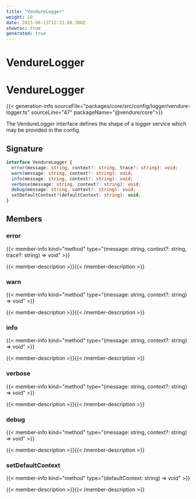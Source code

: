 ```yaml
---
title: "VendureLogger"
weight: 10
date: 2023-06-13T12:31:08.380Z
showtoc: true
generated: true
---
```

<!-- This file was generated from the Vendure source. Do not modify. Instead, re-run the "docs:build" script -->

# VendureLogger
<div class="symbol">


# VendureLogger

{{< generation-info sourceFile="packages/core/src/config/logger/vendure-logger.ts" sourceLine="47" packageName="@vendure/core">}}

The VendureLogger interface defines the shape of a logger service which may be provided in
the config.

## Signature

```TypeScript
interface VendureLogger {
  error(message: string, context?: string, trace?: string): void;
  warn(message: string, context?: string): void;
  info(message: string, context?: string): void;
  verbose(message: string, context?: string): void;
  debug(message: string, context?: string): void;
  setDefaultContext?(defaultContext: string): void;
}
```
## Members

### error

{{< member-info kind="method" type="(message: string, context?: string, trace?: string) => void"  >}}

{{< member-description >}}{{< /member-description >}}

### warn

{{< member-info kind="method" type="(message: string, context?: string) => void"  >}}

{{< member-description >}}{{< /member-description >}}

### info

{{< member-info kind="method" type="(message: string, context?: string) => void"  >}}

{{< member-description >}}{{< /member-description >}}

### verbose

{{< member-info kind="method" type="(message: string, context?: string) => void"  >}}

{{< member-description >}}{{< /member-description >}}

### debug

{{< member-info kind="method" type="(message: string, context?: string) => void"  >}}

{{< member-description >}}{{< /member-description >}}

### setDefaultContext

{{< member-info kind="method" type="(defaultContext: string) => void"  >}}

{{< member-description >}}{{< /member-description >}}


</div>
